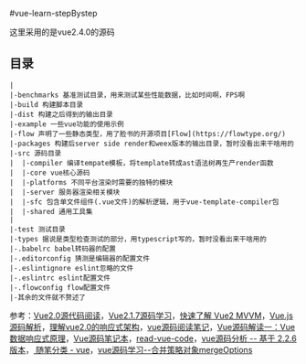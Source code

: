 #vue-learn-stepBystep

这里采用的是vue2.4.0的源码

## 目录

	|
	|-benchmarks 基准测试目录，用来测试某些性能数据，比如时间啊，FPS啊
	|-build 构建脚本目录
	|-dist 构建之后得到的输出目录
	|-example 一些vue功能的使用示例
	|-flow 声明了一些静态类型，用了脸书的开源项目[Flow](https://flowtype.org/)
	|-packages 构建后server side render和weex版本的输出目录，暂时没看出来干啥用的
	|-src 源码目录
	|  |-compiler 编译tempate模板，将template转成ast语法树再生产render函数
	|  |-core vue核心源码
	|  |-platforms 不同平台渲染时需要的独特的模块
	|  |-server 服务器渲染相关模块
	|  |-sfc 包含单文件组件(.vue文件)的解析逻辑，用于vue-template-compiler包
	|  |-shared 通用工具集
	|
	|-test 测试目录
	|-types 据说是类型检查测试的部分，用typescript写的，暂时没看出来干啥用的
	|-.babelrc babel转码器的配置
	|-.editorconfig 猜测是编辑器的配置文件
	|-.eslintignore eslint忽略的文件
	|-.eslintrc eslint配置文件
	|-.flowconfig flow配置文件
	|-其余的文件就不赘述了


参考：[Vue2.0源代码阅读](https://www.kancloud.cn/zmwtp/vue2/148822)，[Vue2.1.7源码学习](http://hcysun.me/2017/03/03/Vue%E6%BA%90%E7%A0%81%E5%AD%A6%E4%B9%A0/)，[快速了解 Vue2 MVVM](https://github.com/wangfupeng1988/learn-vue2-mvvm#%E5%85%B3%E4%BA%8E%E7%B2%BE%E7%AE%80%E5%90%8E%E7%9A%84%E6%BA%90%E7%A0%81)，[Vue.js 源码解析](https://github.com/answershuto/learnVue)，[理解vue2.0的响应式架构](https://github.com/georgebbbb/fakeVue/blob/master/2.%E7%90%86%E8%A7%A3vue2.0%E7%9A%84%E5%93%8D%E5%BA%94%E5%BC%8F%E6%9E%B6%E6%9E%84.md)，[vue源码阅读笔记](https://www.brooch.me/2017/03/17/vue-source-notes-1/)，[Vue源码解读一：Vue数据响应式原理](http://www.jishux.com/plus/view-619356-1.html)，[Vue源码笔记本](https://zhuanlan.zhihu.com/p/25994997)，[read-vue-code](https://www.gitbook.com/book/114000/read-vue-code/details)，[vue源码分析 -- 基于 2.2.6版本](https://github.com/liutao/vue2.0-source)，[
随笔分类 - vue](http://www.cnblogs.com/dhsz/category/937029.html)，[vue源码学习--合并策略对象mergeOptions](http://www.cnblogs.com/mlFronter/p/7718600.html)
